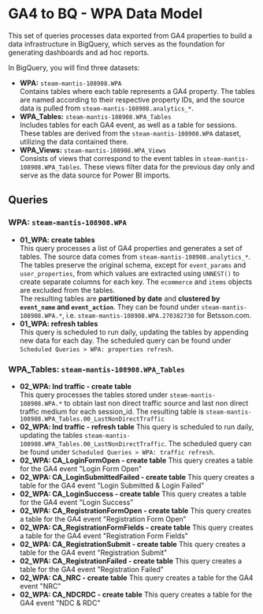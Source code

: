 # GA4 to BQ - WPA Data Model  

This set of queries processes data exported from GA4 properties to build a data infrastructure in BigQuery, which serves as the foundation for generating dashboards and ad hoc reports.  

In BigQuery, you will find three datasets:  
- **WPA:** `steam-mantis-108908.WPA`  
  Contains tables where each table represents a GA4 property. The tables are named according to their respective property IDs, and the source data is pulled from `steam-mantis-108908.analytics_*`.  
- **WPA_Tables:** `steam-mantis-108908.WPA_Tables`  
  Includes tables for each GA4 event, as well as a table for sessions. These tables are derived from the `steam-mantis-108908.WPA` dataset, utilizing the data contained there.  
- **WPA_Views:** `steam-mantis-108908.WPA_Views`  
  Consists of views that correspond to the event tables in `steam-mantis-108908.WPA_Tables`. These views filter data for the previous day only and serve as the data source for Power BI imports.  

## Queries
### **WPA:** `steam-mantis-108908.WPA` 
- **01_WPA: create tables**  
  This query processes a list of GA4 properties and generates a set of tables. The source data comes from `steam-mantis-108908.analytics_*`.  
  The tables preserve the original schema, except for `event_params` and `user_properties`, from which values are extracted using `UNNEST()` to create separate columns for each key. The `ecommerce` and `items` objects are excluded from the tables.  
  The resulting tables are **partitioned by date** and **clustered by `event_name` and `event_action`**. They can be found under `steam-mantis-108908.WPA.*`, i.e. `steam-mantis-108908.WPA.270382730` for Betsson.com.
- **01_WPA: refresh tables**  
  This query is scheduled to run daily, updating the tables by appending new data for each day. The scheduled query can be found under `Scheduled Queries > WPA: properties refresh`.
### **WPA_Tables:** `steam-mantis-108908.WPA_Tables` 
- **02_WPA: lnd traffic - create table**  
  This query processes the tables stored under `steam-mantis-108908.WPA.*` to obtain last non direct traffic source and last non direct traffic medium for each session_id. The resulting table is `steam-mantis-108908.WPA_Tables.00_LastNonDirectTraffic`
- **02_WPA: lnd traffic - refresh table** 
  This query is scheduled to run daily, updating the tables `steam-mantis-108908.WPA_Tables.00_LastNonDirectTraffic`. The scheduled query can be found under `Scheduled Queries > WPA: traffic refresh`.
- **02_WPA: CA_LoginFormOpen - create table**
  This query creates a table for the GA4 event "Login Form Open"
- **02_WPA: CA_LoginSubmittedFailed - create table**
  This query creates a table for the GA4 event "Login Submitted & Login Failed"
- **02_WPA: CA_LoginSuccess - create table**
  This query creates a table for the GA4 event "Login Success"
- **02_WPA: CA_RegistrationFormOpen - create table**
  This query creates a table for the GA4 event "Registration Form Open"
- **02_WPA: CA_RegistrationFormFields - create table**
  This query creates a table for the GA4 event "Registration Form Fields"
- **02_WPA: CA_RegistrationSubmit - create table**
  This query creates a table for the GA4 event "Registration Submit"
- **02_WPA: CA_RegistrationFailed - create table**
  This query creates a table for the GA4 event "Registration Failed"
- **02_WPA: CA_NRC - create table**
  This query creates a table for the GA4 event "NRC"      
- **02_WPA: CA_NDCRDC - create table**
  This query creates a table for the GA4 event "NDC & RDC"     
